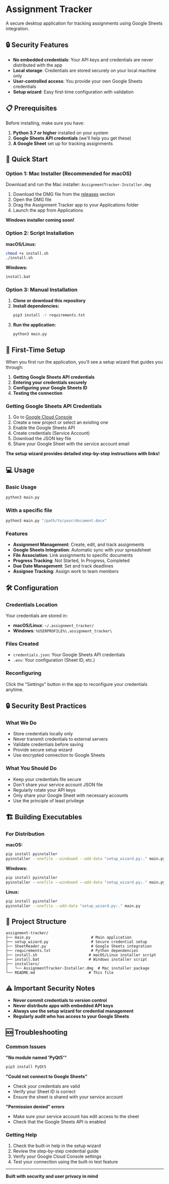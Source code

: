 # Assignment Tracker

A secure desktop application for tracking assignments using Google Sheets integration.

## 🔒 Security Features

- **No embedded credentials**: Your API keys and credentials are never distributed with the app
- **Local storage**: Credentials are stored securely on your local machine only
- **User-controlled access**: You provide your own Google Sheets credentials
- **Setup wizard**: Easy first-time configuration with validation

## 📋 Prerequisites

Before installing, make sure you have:

1. **Python 3.7 or higher** installed on your system
2. **Google Sheets API credentials** (we'll help you get these)
3. **A Google Sheet** set up for tracking assignments

## 🚀 Quick Start

### Option 1: Mac Installer (Recommended for macOS)

Download and run the Mac installer: `AssignmentTracker-Installer.dmg`

1. Download the DMG file from the [releases](../../releases) section
2. Open the DMG file
3. Drag the Assignment Tracker app to your Applications folder
4. Launch the app from Applications

**Windows installer coming soon!**

### Option 2: Script Installation

**macOS/Linux:**
```bash
chmod +x install.sh
./install.sh
```

**Windows:**
```cmd
install.bat
```

### Option 3: Manual Installation

1. **Clone or download this repository**
2. **Install dependencies:**
   ```bash
   pip3 install -r requirements.txt
   ```
3. **Run the application:**
   ```bash
   python3 main.py
   ```

## 🔧 First-Time Setup

When you first run the application, you'll see a setup wizard that guides you through:

1. **Getting Google Sheets API credentials**
2. **Entering your credentials securely**
3. **Configuring your Google Sheets ID**
4. **Testing the connection**

### Getting Google Sheets API Credentials

1. Go to [Google Cloud Console](https://console.cloud.google.com/)
2. Create a new project or select an existing one
3. Enable the Google Sheets API
4. Create credentials (Service Account)
5. Download the JSON key file
6. Share your Google Sheet with the service account email

**The setup wizard provides detailed step-by-step instructions with links!**

## 💻 Usage

### Basic Usage
```bash
python3 main.py
```

### With a specific file
```bash
python3 main.py "/path/to/your/document.docx"
```

### Features

- **Assignment Management**: Create, edit, and track assignments
- **Google Sheets Integration**: Automatic sync with your spreadsheet
- **File Association**: Link assignments to specific documents
- **Progress Tracking**: Not Started, In Progress, Completed
- **Due Date Management**: Set and track deadlines
- **Assignee Tracking**: Assign work to team members

## 🛠️ Configuration

### Credentials Location
Your credentials are stored in:
- **macOS/Linux**: `~/.assignment_tracker/`
- **Windows**: `%USERPROFILE%\.assignment_tracker\`

### Files Created
- `credentials.json`: Your Google Sheets API credentials
- `.env`: Your configuration (Sheet ID, etc.)

### Reconfiguring
Click the "Settings" button in the app to reconfigure your credentials anytime.

## 🔒 Security Best Practices

### What We Do
- Store credentials locally only
- Never transmit credentials to external servers
- Validate credentials before saving
- Provide secure setup wizard
- Use encrypted connection to Google Sheets

### What You Should Do
- Keep your credentials file secure
- Don't share your service account JSON file
- Regularly rotate your API keys
- Only share your Google Sheet with necessary accounts
- Use the principle of least privilege

## 🏗️ Building Executables

### For Distribution

**macOS:**
```bash
pip install pyinstaller
pyinstaller --onefile --windowed --add-data "setup_wizard.py:." main.py
```

**Windows:**
```cmd
pip install pyinstaller
pyinstaller --onefile --windowed --add-data "setup_wizard.py;." main.py
```

**Linux:**
```bash
pip install pyinstaller
pyinstaller --onefile --add-data "setup_wizard.py:." main.py
```

## 📁 Project Structure

```
assignment-tracker/
├── main.py                           # Main application
├── setup_wizard.py                   # Secure credential setup
├── SheetReader.py                    # Google Sheets integration
├── requirements.txt                  # Python dependencies
├── install.sh                       # macOS/Linux installer script
├── install.bat                      # Windows installer script
├── installers/
│   └── AssignmentTracker-Installer.dmg  # Mac installer package
└── README.md                        # This file
```

## ⚠️ Important Security Notes

- **Never commit credentials to version control**
- **Never distribute apps with embedded API keys**
- **Always use the setup wizard for credential management**
- **Regularly audit who has access to your Google Sheets**

## 🆘 Troubleshooting

### Common Issues

**"No module named 'PyQt5'"**
```bash
pip3 install PyQt5
```

**"Could not connect to Google Sheets"**
- Check your credentials are valid
- Verify your Sheet ID is correct
- Ensure the sheet is shared with your service account

**"Permission denied" errors**
- Make sure your service account has edit access to the sheet
- Check that the Google Sheets API is enabled

### Getting Help

1. Check the built-in help in the setup wizard
2. Review the step-by-step credential guide
3. Verify your Google Cloud Console settings
4. Test your connection using the built-in test feature

---

**Built with security and user privacy in mind**
